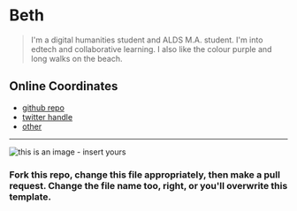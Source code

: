 # Beth 

> I'm a digital humanities student and ALDS M.A. student. I'm into edtech and collaborative learning. I also like the colour purple and long walks on the beach. 

## Online Coordinates

+ [github repo](https://github.com/BethMekitiak/practicerepo)
+ [twitter handle](https://twitter.com/BethMekitiak)
+ [other](http://self.evident.right)

----

![this is an image - insert yours](http://dhcu.ca/file/b19aebc8d32bb91c6aec3a14d4c80188/thumb.jpg)

### Fork this repo, change this file appropriately, then make a pull request. Change the file name too, right, or you'll overwrite this template.
